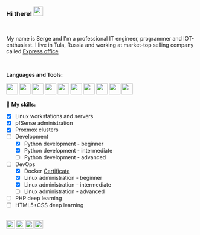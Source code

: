 ### Hi there! <img src="https://media.giphy.com/media/hvRJCLFzcasrR4ia7z/giphy.gif" width="25px">
<br />

My name is Serge and I'm a professional IT engineer, programmer and IOT-enthusiast.
I live in Tula, Russia and working at market-top selling company called [Express office](https://www.express-office.ru)

<br />

<!--img align="right" alt="GIF" src="https://avatars.githubusercontent.com/u/62348583?s=400&u=7a3327354f27817964a4d7b754381ec64b9d672d&v=4" width="400" height="400" /-->
  
**Languages and Tools:**

<img height="30" src="https://cdn.simpleicons.org/linux/white"> <img height="30" src="https://cdn.simpleicons.org/windows/white"> 
<img height="30" src="https://cdn.simpleicons.org/github/white"> <img height="30" src="https://cdn.simpleicons.org/gitlab/white"> 
<img height="30" src="https://cdn.simpleicons.org/html5/white"> 
<img height="30" src="https://cdn.simpleicons.org/php/white"> 
<img height="30" src="https://cdn.simpleicons.org/proxmox/white"> 
<img height="30" src="https://cdn.simpleicons.org/pfsense/white"> 
<img height="30" src="https://cdn.simpleicons.org/wireguard/white"> 
<img height="30" src="https://cdn.simpleicons.org/openvpn/white"> 

🚧 **My skills:**
<!-- TODO-IST:START -->
* [x] Linux workstations and servers
* [x] pfSense administration
* [x] Proxmox clusters
* [ ] Development
  * [x] Python development - beginner
  * [x] Python development - intermediate
  * [ ] Python development - advanced
* [ ] DevOps
  * [x] Docker [Certificate](certs/Devops_Docker_Skillbox.jpeg)
  * [x] Linux administration - beginner
  * [x] Linux administration - intermediate
  * [ ] Linux administration - advanced
* [ ] PHP deep learning
* [ ] HTML5+CSS deep learning
<!-- TODO-IST:END -->

<br />

<a href="https://vk.com/phantomcat71">
  <img align="left" alt="ВК" width="22px" src="https://cdn.simpleicons.org/vk/white" />
</a>
<a href="https://twitter.com/phantomcat71">
  <img align="left" alt="Twitter" width="22px" src="https://cdn.simpleicons.org/twitter/white" />
</a>
<a href="https://t.me/phantomcat71">
  <img align="left" alt="My Telegram" width="22px" src="https://cdn.simpleicons.org/telegram/white" />
</a>
<a href="https://www.instagram.com/phantomcat71">
  <img align="left" alt="Instagram" width="22px" src="https://cdn.simpleicons.org/instagram/white" />
</a>

<!--
**PhantomCat/PhantomCat** is a ✨ _special_ ✨ repository because its `README.md` (this file) appears on your GitHub profile.

Here are some ideas to get you started:

- 🔭 I’m currently working on ...
- 🌱 I’m currently learning ...
- 👯 I’m looking to collaborate on ...
- 🤔 I’m looking for help with ...
- 💬 Ask me about ...
- 📫 How to reach me: ...
- 😄 Pronouns: ...
- ⚡ Fun fact: ...
-->
